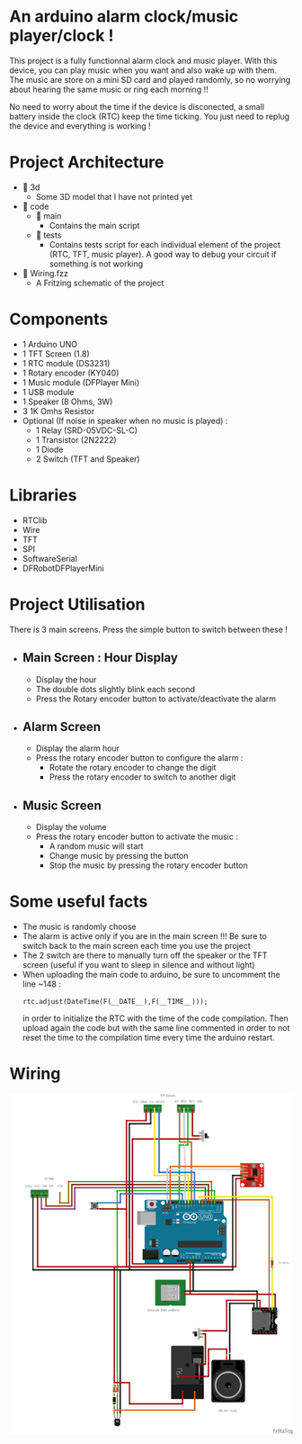 # An arduino alarm clock/music player/clock !
This project is a fully functionnal alarm clock and music player. With this device, you can play music when you want and also wake up with them. The music are store on a mini SD card and played randomly, so no worrying about hearing the same music or ring each morning !!

No need to worry about the time if the device is disconected, a small battery inside the clock (RTC) keep the time ticking. You just need to replug the device and everything is working !

# Project Architecture
- 📁 3d
    - Some 3D model that I have not printed yet
- 📁 code
    - 📁 main
        - Contains the main script
    - 📁 tests
        - Contains tests script for each individual element of the project (RTC, TFT, music player). A good way to debug your circuit if something is not working  
- 📄 Wiring.fzz
    - A Fritzing schematic of the project

# Components
- 1 Arduino UNO
- 1 TFT Screen (1.8) 
- 1 RTC module (DS3231)
- 1 Rotary encoder (KY040)
- 1 Music module (DFPlayer Mini)
- 1 USB module
- 1 Speaker (8 Ohms, 3W)
- 3 1K Omhs Resistor
- Optional (If noise in speaker when no music is played) :
    - 1 Relay (SRD-05VDC-SL-C)
    - 1 Transistor (2N2222)
    - 1 Diode
    - 2 Switch (TFT and Speaker)

# Libraries
- RTClib
- Wire
- TFT
- SPI
- SoftwareSerial
- DFRobotDFPlayerMini


# Project Utilisation
There is 3 main screens. Press the simple button to switch between these !
- ## Main Screen : Hour Display
    - Display the hour
    - The double dots slightly blink each second
    - Press the Rotary encoder button to activate/deactivate the alarm
- ## Alarm Screen
    - Display the alarm hour
    - Press the rotary encoder button to configure the alarm : 
        - Rotate the rotary encoder to change the digit
        - Press the rotary encoder to switch to another digit
- ## Music Screen
    - Display the volume
    - Press the rotary encoder button to activate the music :
        - A random music will start
        - Change music by pressing the button
        - Stop the music by pressing the rotary encoder button


# Some useful facts
- The music is randomly choose
- The alarm is active only if you are in the main screen !!! Be sure to switch back to the main screen each time you use the project
- The 2 switch are there to manually turn off the speaker or the TFT screen (useful if you want to sleep in silence and without light)
- When uploading the main code to arduino, be sure to uncomment the line ~148 :
  ```arduino
  rtc.adjust(DateTime(F(__DATE__),F(__TIME__)));
  ```
  in order to initialize the RTC with the time of the code compilation. Then upload again the code but with the same line commented in order to not reset the time to the compilation time every time the arduino restart.

# Wiring
![Wiring](wiring.PNG)
